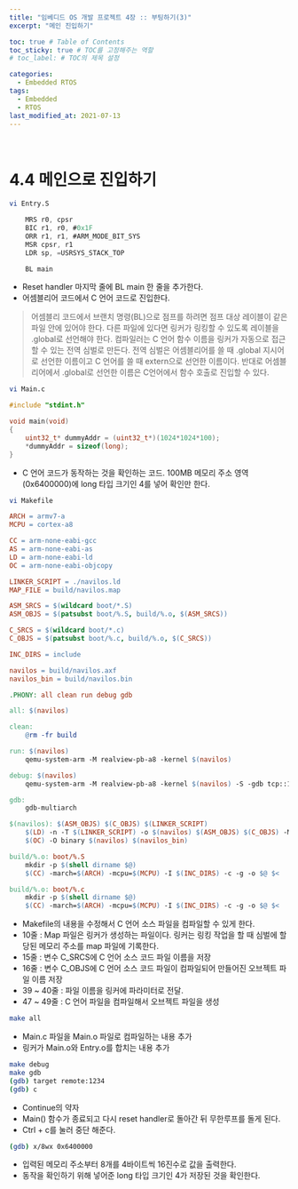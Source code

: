 ```yaml
---
title: "임베디드 OS 개발 프로젝트 4장 :: 부팅하기(3)"
excerpt: "메인 진입하기"

toc: true # Table of Contents
toc_sticky: true # TOC를 고정해주는 역할 
# toc_label: # TOC의 제목 설정

categories:
  - Embedded RTOS
tags:
  - Embedded
  - RTOS
last_modified_at: 2021-07-13
---
```


<br/>

# 4.4 메인으로 진입하기

```bash
vi Entry.S
```

```c
	MRS r0, cpsr
	BIC r1, r0, #0x1F
	ORR r1, r1, #ARM_MODE_BIT_SYS
	MSR cpsr, r1
	LDR sp, =USRSYS_STACK_TOP

	BL main
```

- Reset handler 마지막 줄에 BL main 한 줄을 추가한다.
- 어셈블리어 코드에서 C 언어 코드로 진입한다. 

>어셈블리 코드에서 브랜치 명령(BL)으로 점프를 하려면 점프 대상 레이블이 같은 파일 안에 있어야 한다. 다른 파일에 있다면 링커가 링킹할 수 있도록 레이블을 .global로 선언해야 한다. 컴파일러는 C 언어 함수 이름을 링커가 자동으로 접근할 수 있는 전역 심벌로 만든다. 전역 심벌은 어셈블리어를 쓸 때 .global 지시어로 선언한 이름이고 C 언어를 쓸 때 extern으로 선언한 이름이다. 반대로 어셈블리어에서 .global로 선언한 이름은 C언어에서 함수 호출로 진입할 수 있다.

```bash
vi Main.c
```

```c
#include "stdint.h"

void main(void)
{
	uint32_t* dummyAddr = (uint32_t*)(1024*1024*100);
	*dummyAddr = sizeof(long);
}
```

- C 언어 코드가 동작하는 것을 확인하는 코드. 100MB 메모리 주소 영역(0x6400000)에 long 타입 크기인 4를 넣어 확인만 한다.

```bash
vi Makefile
```

```makefile
ARCH = armv7-a
MCPU = cortex-a8

CC = arm-none-eabi-gcc
AS = arm-none-eabi-as
LD = arm-none-eabi-ld
OC = arm-none-eabi-objcopy

LINKER_SCRIPT = ./navilos.ld
MAP_FILE = build/navilos.map

ASM_SRCS = $(wildcard boot/*.S)
ASM_OBJS = $(patsubst boot/%.S, build/%.o, $(ASM_SRCS))

C_SRCS = $(wildcard boot/*.c)
C_OBJS = $(patsubst boot/%.c, build/%.o, $(C_SRCS))

INC_DIRS = include

navilos = build/navilos.axf
navilos_bin = build/navilos.bin

.PHONY: all clean run debug gdb

all: $(navilos)

clean:
	@rm -fr build

run: $(navilos)
	qemu-system-arm -M realview-pb-a8 -kernel $(navilos)

debug: $(navilos)
	qemu-system-arm -M realview-pb-a8 -kernel $(navilos) -S -gdb tcp::1234,ipv4

gdb: 
	gdb-multiarch

$(navilos): $(ASM_OBJS) $(C_OBJS) $(LINKER_SCRIPT)
	$(LD) -n -T $(LINKER_SCRIPT) -o $(navilos) $(ASM_OBJS) $(C_OBJS) -Map=$(MAP_FILE)
	$(OC) -O binary $(navilos) $(navilos_bin)

build/%.o: boot/%.S
	mkdir -p $(shell dirname $@)
	$(CC) -march=$(ARCH) -mcpu=$(MCPU) -I $(INC_DIRS) -c -g -o $@ $<

build/%.o: boot/%.c
	mkdir -p $(shell dirname $@)
	$(CC) -march=$(ARCH) -mcpu=$(MCPU) -I $(INC_DIRS) -c -g -o $@ $<
```

- Makefile의 내용을 수정해서 C 언어 소스 파일을 컴파일할 수 있게 한다.
- 10줄 : Map 파일은 링커가 생성하는 파일이다. 링커는 링킹 작업을 할 때 심벌에 할당된 메모리 주소를 map 파일에 기록한다.
- 15줄 : 변수 C_SRCS에 C 언어 소스 코드 파일 이름을 저장
- 16줄 : 변수 C_OBJS에 C 언어 소스 코드 파일이 컴파일되어 만들어진 오브젝트 파일 이름 저장
- 39 ~ 40줄 : 파일 이름을 링커에 파라미터로 전달.
- 47 ~ 49줄 : C 언어 파일을 컴파일해서 오브젝트 파일을 생성

```bash
make all
```

- Main.c 파일을 Main.o 파일로 컴파일하는 내용 추가
- 링커가 Main.o와 Entry.o를 합치는 내용 추가

```bash
make debug
make gdb
(gdb) target remote:1234
(gdb) c
```

- Continue의 약자
- Main() 함수가 종료되고 다시 reset     handler로 돌아간 뒤 무한루프를 돌게 된다.
- Ctrl + c를 눌러 중단 해준다.

```bash
(gdb) x/8wx 0x6400000
```

- 입력된 메모리 주소부터 8개를 4바이트씩 16진수로 값을 출력한다. 
- 동작을 확인하기 위해 넣어준 long 타입 크기인 4가 저장된 것을 확인한다.
